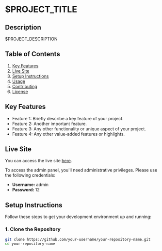 # $PROJECT_TITLE

## Description
$PROJECT_DESCRIPTION

## Table of Contents
1. [Key Features](#key-features)
2. [Live Site](#live-site)
3. [Setup Instructions](#setup-instructions)
4. [Usage](#usage)
5. [Contributing](#contributing)
6. [License](#license)

## Key Features
- Feature 1: Briefly describe a key feature of your project.
- Feature 2: Another important feature.
- Feature 3: Any other functionality or unique aspect of your project.
- Feature 4: Any other value-added features or highlights.

## Live Site

You can access the live site [here](https://your-live-site-url.com).

To access the admin panel, you'll need administrative privileges. Please use the following credentials:

- **Username:** admin
- **Password:** 12

## Setup Instructions

Follow these steps to get your development environment up and running:

### 1. Clone the Repository

```bash
git clone https://github.com/your-username/your-repository-name.git
cd your-repository-name

